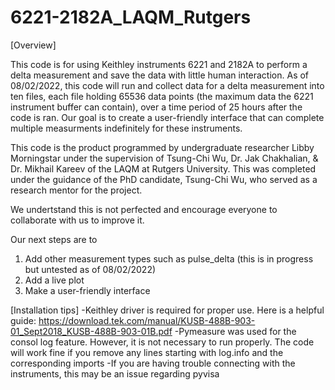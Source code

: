 # 6221-2182A_LAQM_Rutgers

[Overview] 

This code is for using Keithley instruments 6221 and 2182A to perform a delta measurement and save the data with little human interaction. As of 08/02/2022, this code will run and collect data for a delta measurement into ten files, each file holding 65536 data points (the maximum data the 6221 instrument buffer can contain), over a time period of 25 hours after the code is ran. Our goal is to create a user-friendly interface that can complete multiple measurments indefinitely for these instruments. 

This code is the product programmed by undergraduate researcher Libby Morningstar under the supervision of Tsung-Chi Wu, Dr. Jak Chakhalian, & Dr. Mikhail Kareev of the LAQM at Rutgers University. This was completed under the guidance of the PhD candidate, Tsung-Chi Wu, who served as a research mentor for the project.

We undertstand this is not perfected and encourage everyone to collaborate with us to improve it.

Our next steps are to
1. Add other measurement types such as pulse_delta (this is in progress but untested as of 08/02/2022)
2. Add a live plot
3. Make a user-friendly interface

[Installation tips]
-Keithley driver is required for proper use. Here is a helpful guide: https://download.tek.com/manual/KUSB-488B-903-01_Sept2018_KUSB-488B-903-01B.pdf
-Pymeasure was used for the consol log feature. However, it is not necessary to run properly. The code will work fine if you remove any lines starting with log.info and the corresponding imports
-If you are having trouble connecting with the instruments, this may be an issue regarding pyvisa

